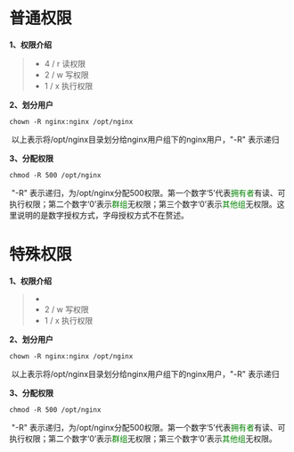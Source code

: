 普通权限
====

**1、权限介绍**

> + 4 / r  读权限
> + 2 / w   写权限
> + 1 / x    执行权限

**2、划分用户**

```shell
chown -R nginx:nginx /opt/nginx
```

​	以上表示将/opt/nginx目录划分给nginx用户组下的nginx用户，"-R" 表示递归

**3、分配权限**

```shell
chmod -R 500 /opt/nginx
```

​	"-R" 表示递归，为/opt/nginx分配500权限。第一个数字‘5’代表<font color='green'>拥有者</font>有读、可执行权限；第二个数字‘0’表示<font color='green'>群组</font>无权限；第三个数字‘0’表示<font color='green'>其他组</font>无权限。这里说明的是数字授权方式，字母授权方式不在赘述。

特殊权限
====

**1、权限介绍**

> + 
> + 2 / w   写权限
> + 1 / x    执行权限

**2、划分用户**

```shell
chown -R nginx:nginx /opt/nginx
```

​	以上表示将/opt/nginx目录划分给nginx用户组下的nginx用户，"-R" 表示递归

**3、分配权限**

```shell
chmod -R 500 /opt/nginx
```

​	"-R" 表示递归，为/opt/nginx分配500权限。第一个数字‘5’代表<font color='green'>拥有者</font>有读、可执行权限；第二个数字‘0’表示<font color='green'>群组</font>无权限；第三个数字‘0’表示<font color='green'>其他组</font>无权限。

